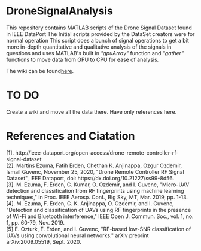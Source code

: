 # DroneSignalAnalysis
This repository contains MATLAB scripts  of the Drone Signal Dataset found in IEEE DataPort
The Initial scripts provided by the DataSet creators were for normal operation 
This script does a bunch of signal operations to get a bit more in-depth quantitative and qualitative analysis of the signals in questions
and uses MATLAB's built in <I>"gpuArray"</I> function and <I>"gather"</I> functions to move data from GPU to CPU for ease of analysis. <br />


The wiki can be found<a href="https://github.com/Infiltra/DroneSignalAnalysis/wiki">here</a>.

<H1>TO DO</H1>
Create a wiki and move all the data there. Have only references here.

<H1>References and Ciatation</H1>
[1]. http://ieee-dataport.org/open-access/drone-remote-controller-rf-signal-dataset <br />
[2]. Martins Ezuma, Fatih Erden, Chethan K. Anjinappa, Ozgur Ozdemir, Ismail Guvenc, November 25, 2020, "Drone Remote Controller RF Signal Dataset", IEEE Dataport, doi: https://dx.doi.org/10.21227/ss99-8d56. <br />
[3]. M. Ezuma, F. Erden, C. Kumar, O. Ozdemir, and I. Guvenc, "Micro-UAV detection and classification from RF fingerprints using machine learning techniques," in Proc. IEEE Aerosp. Conf., Big Sky, MT, Mar. 2019, pp. 1-13. <br />
[4]. M. Ezuma, F. Erden, C. K. Anjinappa, O. Ozdemir, and I. Guvenc, "Detection and classification of UAVs using RF fingerprints in the presence of Wi-Fi and Bluetooth interference," IEEE Open J. Commun. Soc., vol. 1, no. 1, pp. 60-79, Nov. 2019. <br />
[5].E. Ozturk, F. Erden, and I. Guvenc, "RF-based low-SNR classification of UAVs using convolutional neural networks." arXiv preprint arXiv:2009.05519, Sept. 2020.
